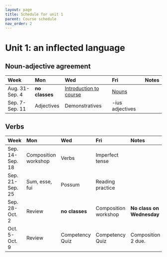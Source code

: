 ```yaml
---
layout: page
title: Schedule for unit 1
parent: Course schedule
nav_order: 2
---
```



# Unit 1: an inflected language



## Noun-adjective agreement

| Week | Mon     |  Wed     |  Fri     | Notes |
| :------------- | :------------- |:------------- | :-------------| :-------------|
|Aug. 31-Sep. 4 | **no classes** | [Introduction to course](../assignments/intro/)| [Nouns](../assignments/nouns/) |      |
|Sep. 7-Sep. 11 | Adjectives | Demonstratives| -ius adjectives |      |


## Verbs

| Week | Mon     |  Wed     |  Fri     | Notes |
| :------------- | :------------- |:------------- | :-------------| :-------------|
|Sep. 14-Sep. 18 | Composition workshop | Verbs| Imperfect tense |      |
|Sep. 21-Sep. 25 | Sum, esse, fui | Possum| Reading practice |      |
|Sep. 28-Oct. 2 | Review | **no classes**| Composition workshop |   **No class on Wednesday**   |
|Oct. 5-Oct. 9 | Review | Competency Quiz| Competency Quiz |     Composition 2 due. |

